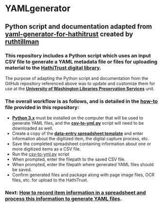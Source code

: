 # YAMLgenerator  

## Python script and documentation adapted from [yaml-generator-for-hathitrust](https://github.com/ruthtillman/yaml-generator-for-hathitrust) created by [ruthtillman](https://github.com/ruthtillman)  

### This repository includes a Python script which uses an input CSV file to generate a YAML metadata file or files for uploading material to the **[HathiTrust digital library](https://www.hathitrust.org/)**.  
The purpose of adapting the Python script and documentation from the GitHub repository referenced above was to update and customize them for use at the **[University of Washington Libraries Preservation Services](http://www.lib.washington.edu/preservation)** unit.  

### The overall workflow is as follows, and is detailed in the **[how-to](https://github.com/ries07uw/HathiTrustYAMLgenerator/blob/master/HowTo.md)** file provided in this repository:
- **[Python 3.x](https://www.python.org/downloads/)** must be installed on the computer that will be used to generate YAML files, and the **[csv-to-yml.py](https://github.com/moriahcaruso/HathiTrustYAMLgenerator/blob/master/csv-to-yml.py)** script will need to be downloaded as well.  
- Create a copy of the **[data-entry spreadsheet template](https://drive.google.com/open?id=1tXg4p4iouy6OBnflIgYaC_AVBDDvhF_pym7eYVc6RMc)** and enter information about the digitized item, the digital capture process, etc. 
- Save the completed spreadsheet containing information about one or more digitized items as a CSV file.
- Run the [csv-to-yml.py](https://github.com/moriahcaruso/HathiTrustYAMLgenerator/blob/master/csv-to-yml.py) script 
- When prompted, enter the filepath to the saved CSV file.
- When prompted, enter the filepath where generated YAML files should be saved.
- Confirm generated files and package along with page image files, OCR files, etc. for upload to the HathiTrust.  

### Next: [How to record item information in a spreadsheet and process this information to generate YAML files](HowTo.md).
